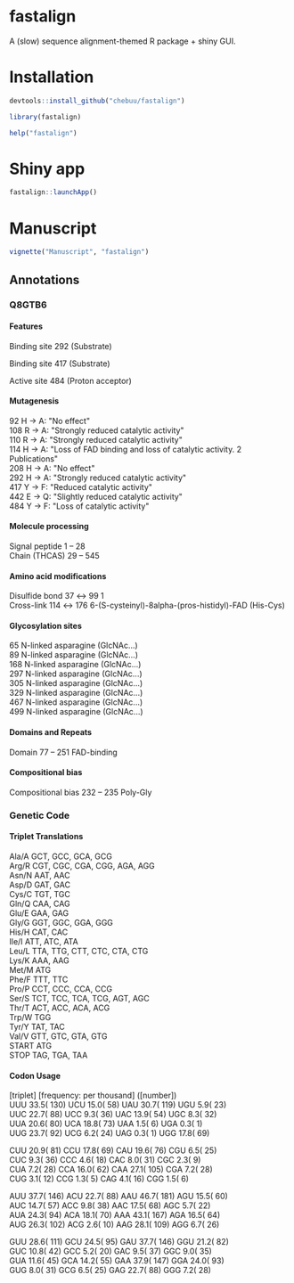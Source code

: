 
# fastalign

<!-- badges: start -->
<!-- badges: end -->

A (slow) sequence alignment-themed R package + shiny GUI.

# Installation
``` r
devtools::install_github("chebuu/fastalign")

library(fastalign)

help("fastalign")
```

# Shiny app
```r
fastalign::launchApp()
```

# Manuscript
```r
vignette("Manuscript", "fastalign")
```
## Annotations
### Q8GTB6 
#### Features
Binding site 292 (Substrate)

Binding site 417 (Substrate)

Active site	 484 (Proton acceptor)

#### Mutagenesis
92  H → A: "No effect"          
108 R → A: "Strongly reduced catalytic activity"            
110 R → A: "Strongly reduced catalytic activity"            
114 H → A: "Loss of FAD binding and loss of catalytic activity. 2 Publications"         
208 H → A: "No effect"          
292 H → A: "Strongly reduced catalytic activity"            
417 Y → F: "Reduced catalytic activity"         
442 E → Q: "Slightly reduced catalytic activity"            
484 Y → F: "Loss of catalytic activity"         

#### Molecule processing
Signal peptide  1 – 28          
Chain (THCAS)	29 – 545            

#### Amino acid modifications
Disulfide bond	37 ↔ 99	1             
Cross-link	    114 ↔ 176	6-(S-cysteinyl)-8alpha-(pros-histidyl)-FAD (His-Cys)            

#### Glycosylation sites
65	N-linked asparagine (GlcNAc...)          
89	N-linked asparagine (GlcNAc...)          
168	N-linked asparagine (GlcNAc...)          
297	N-linked asparagine (GlcNAc...)          
305	N-linked asparagine (GlcNAc...)          
329	N-linked asparagine (GlcNAc...)          
467	N-linked asparagine (GlcNAc...)          
499	N-linked asparagine (GlcNAc...)          

#### Domains and Repeats
Domain	77 – 251	FAD-binding             

#### Compositional bias
Compositional bias	232 – 235	Poly-Gly   

### Genetic Code
#### Triplet Translations
Ala/A GCT, GCC, GCA, GCG          
Arg/R CGT, CGC, CGA, CGG, AGA, AGG          
Asn/N AAT, AAC          
Asp/D GAT, GAC          
Cys/C TGT, TGC          
Gln/Q CAA, CAG          
Glu/E GAA, GAG          
Gly/G GGT, GGC, GGA, GGG          
His/H CAT, CAC          
Ile/I ATT, ATC, ATA           
Leu/L TTA, TTG, CTT, CTC, CTA, CTG          
Lys/K AAA, AAG          
Met/M ATG           
Phe/F TTT, TTC          
Pro/P CCT, CCC, CCA, CCG          
Ser/S TCT, TCC, TCA, TCG, AGT, AGC          
Thr/T ACT, ACC, ACA, ACG          
Trp/W TGG           
Tyr/Y TAT, TAC          
Val/V GTT, GTC, GTA, GTG          
START ATG           
STOP TAG, TGA, TAA          

#### Codon Usage
[triplet] [frequency: per thousand] ([number])      
UUU 33.5(   130)  UCU 15.0(    58)  UAU 30.7(   119)  UGU  5.9(    23)      
UUC 22.7(    88)  UCC  9.3(    36)  UAC 13.9(    54)  UGC  8.3(    32)      
UUA 20.6(    80)  UCA 18.8(    73)  UAA  1.5(     6)  UGA  0.3(     1)      
UUG 23.7(    92)  UCG  6.2(    24)  UAG  0.3(     1)  UGG 17.8(    69)      

CUU 20.9(    81)  CCU 17.8(    69)  CAU 19.6(    76)  CGU  6.5(    25)      
CUC  9.3(    36)  CCC  4.6(    18)  CAC  8.0(    31)  CGC  2.3(     9)      
CUA  7.2(    28)  CCA 16.0(    62)  CAA 27.1(   105)  CGA  7.2(    28)      
CUG  3.1(    12)  CCG  1.3(     5)  CAG  4.1(    16)  CGG  1.5(     6)      

AUU 37.7(   146)  ACU 22.7(    88)  AAU 46.7(   181)  AGU 15.5(    60)      
AUC 14.7(    57)  ACC  9.8(    38)  AAC 17.5(    68)  AGC  5.7(    22)      
AUA 24.3(    94)  ACA 18.1(    70)  AAA 43.1(   167)  AGA 16.5(    64)      
AUG 26.3(   102)  ACG  2.6(    10)  AAG 28.1(   109)  AGG  6.7(    26)      

GUU 28.6(   111)  GCU 24.5(    95)  GAU 37.7(   146)  GGU 21.2(    82)      
GUC 10.8(    42)  GCC  5.2(    20)  GAC  9.5(    37)  GGC  9.0(    35)      
GUA 11.6(    45)  GCA 14.2(    55)  GAA 37.9(   147)  GGA 24.0(    93)      
GUG  8.0(    31)  GCG  6.5(    25)  GAG 22.7(    88)  GGG  7.2(    28)   
